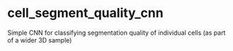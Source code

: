 # cell_segment_quality_cnn
Simple CNN for classifying segmentation quality of individual cells (as part of a wider 3D sample) 
